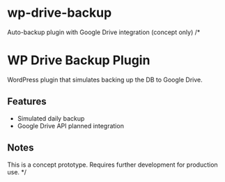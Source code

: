 # wp-drive-backup
Auto-backup plugin with Google Drive integration (concept only)
/*
# WP Drive Backup Plugin
WordPress plugin that simulates backing up the DB to Google Drive.

## Features
- Simulated daily backup
- Google Drive API planned integration

## Notes
This is a concept prototype. Requires further development for production use.
*/

